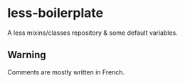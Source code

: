 less-boilerplate
================

A less mixins/classes repository & some default variables.


Warning 
--------

Comments are mostly written in French.


